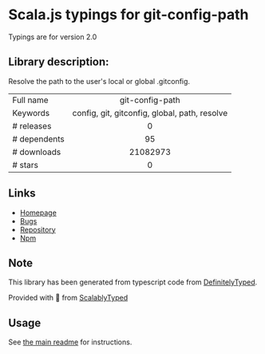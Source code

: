 
# Scala.js typings for git-config-path

Typings are for version 2.0

## Library description:
Resolve the path to the user's local or global .gitconfig.

|                    |                 |
| ------------------ | :-------------: |
| Full name          | git-config-path |
| Keywords           | config, git, gitconfig, global, path, resolve |
| # releases         | 0 |
| # dependents       | 95 |
| # downloads        | 21082973 |
| # stars            | 0 |

## Links
- [Homepage](https://github.com/jonschlinkert/git-config-path)
- [Bugs](https://github.com/jonschlinkert/git-config-path/issues)
- [Repository](https://github.com/jonschlinkert/git-config-path)
- [Npm](https://www.npmjs.com/package/git-config-path)
    


## Note
This library has been generated from typescript code from [DefinitelyTyped](https://definitelytyped.org).

Provided with :purple_heart: from [ScalablyTyped](https://github.com/oyvindberg/ScalablyTyped)

## Usage
See [the main readme](../../readme.md) for instructions.



